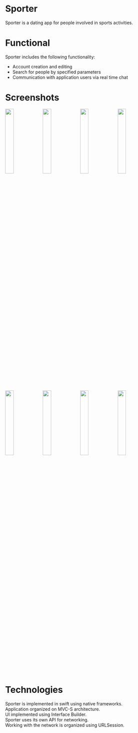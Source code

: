 # Sporter 

Sporter is a dating app for people involved in sports activities.  
# Functional

Sporter includes the following functionality:
- Account creation and editing
- Search for people by specified parameters
- Communication with application users via real time chat 

# Screenshots

<div>
<img src="https://user-images.githubusercontent.com/83685102/118118004-fb091280-b3f4-11eb-8504-7fb23eae0a2c.jpg" width=23%/>
<img src="https://user-images.githubusercontent.com/83685102/118118007-fcd2d600-b3f4-11eb-8b75-ee4cef718f03.jpg" width=23%/>
<img src="https://user-images.githubusercontent.com/83685102/118118010-fd6b6c80-b3f4-11eb-8881-eed9e8be029d.jpg" width=23%/>
<img src="https://user-images.githubusercontent.com/83685102/118155753-3cafb280-b421-11eb-97b5-4b0db7c76e42.jpg" width=23%/>
</div>
<div>
<img src="https://user-images.githubusercontent.com/83685102/118118013-ff353000-b3f4-11eb-80aa-3981021d12a8.jpg" width=23%/>
<img src="https://user-images.githubusercontent.com/83685102/118118014-ffcdc680-b3f4-11eb-8174-6d1d55f29371.jpg" width=23%/>
<img src="https://user-images.githubusercontent.com/83685102/118118015-00665d00-b3f5-11eb-91f3-13073b04951b.jpg" width=23%/>
<img src="https://user-images.githubusercontent.com/83685102/118118017-00665d00-b3f5-11eb-9416-ba352833fbb6.jpg" width=23%/>
</div>

# Technologies 
Sporter is implemented in swift using native frameworks.  
Application organized on MVC-S architecture.  
UI implemented using Interface Builder.  
Sporter uses its own API for networking.  
Working with the network is organized using URLSession.  
